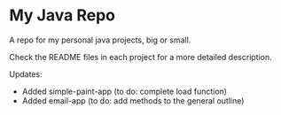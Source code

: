 # My Java Repo

A repo for my personal java projects, big or small.

Check the README files in each project for a more detailed description.

Updates: 
* Added simple-paint-app (to do: complete load function)
* Added email-app (to do: add methods to the general outline)

